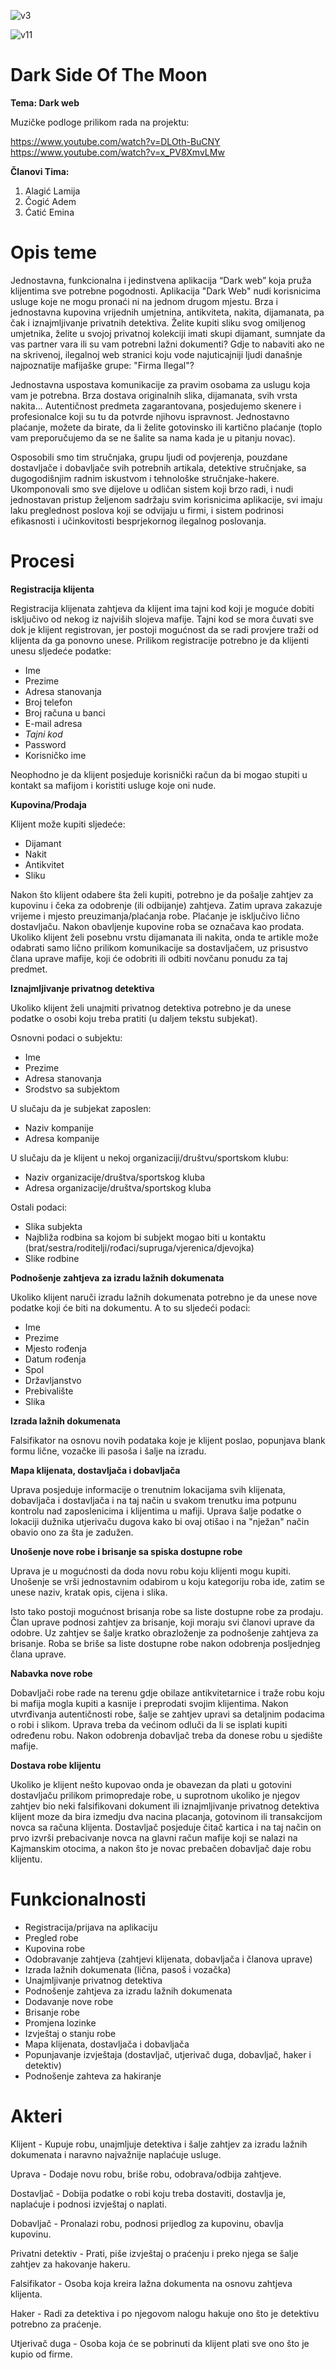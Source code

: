 ![v3](https://user-images.githubusercontent.com/37112830/37527609-b417ea18-2932-11e8-9ec6-ed63dcd9eb45.jpg)

![v11](https://user-images.githubusercontent.com/37112830/37527813-37dbb5e6-2933-11e8-8c82-dd2a3e6014a8.jpg)


# Dark Side Of The Moon

**Tema: Dark web**

Muzičke podloge prilikom rada na projektu:

https://www.youtube.com/watch?v=DLOth-BuCNY
https://www.youtube.com/watch?v=x_PV8XmvLMw

**Članovi Tima:**

1. Alagić Lamija  
2. Čogić Adem  
3. Ćatić Emina

# Opis teme

Jednostavna,  funkcionalna i jedinstvena aplikacija “Dark web” koja pruža klijentima sve potrebne pogodnosti.  Aplikacija "Dark Web" nudi korisnicima usluge koje ne mogu pronaći ni na jednom drugom mjestu. Brza i jednostavna kupovina vrijednih umjetnina, antikviteta, nakita, dijamanata, pa čak i iznajmljivanje privatnih detektiva. Želite kupiti sliku svog omiljenog umjetnika, želite u svojoj privatnoj kolekciji imati skupi dijamant, sumnjate da vas partner vara ili su vam potrebni lažni dokumenti? Gdje to nabaviti ako ne na skrivenoj, ilegalnoj web stranici koju vode najuticajniji ljudi današnje najpoznatije mafijaške grupe: "Firma Ilegal"?

Jednostavna uspostava komunikacije za pravim osobama za uslugu koja vam je potrebna. Brza dostava originalnih slika, dijamanata, svih vrsta nakita... Autentičnost predmeta zagarantovana, posjedujemo skenere i profesionalce koji su tu da potvrde njihovu ispravnost. Jednostavno plaćanje, možete da birate, da li želite gotovinsko ili kartično plaćanje (toplo vam preporučujemo da se ne šalite sa nama kada je u pitanju novac).

Osposobili smo tim stručnjaka, grupu ljudi od povjerenja, pouzdane dostavljače i dobavljače svih potrebnih artikala, detektive stručnjake, sa dugogodišnjim radnim iskustvom i tehnološke stručnjake-hakere. Ukomponovali smo sve dijelove u odličan sistem koji brzo radi, i nudi jednostavan pristup željenom sadržaju svim korisnicima aplikacije, svi imaju laku preglednost poslova koji se odvijaju u firmi, i sistem podrinosi efikasnosti i učinkovitosti besprjekornog ilegalnog poslovanja.

# Procesi 

**Registracija klijenta**

Registracija klijenata zahtjeva da klijent ima tajni kod koji je moguće dobiti isključivo od nekog iz najviših slojeva mafije. Tajni kod se mora čuvati sve dok je klijent registrovan, jer postoji mogućnost da se radi provjere traži od klijenta da ga ponovno unese. 
Prilikom registracije potrebno je da klijenti unesu sljedeće podatke:
 - Ime
 - Prezime
 - Adresa stanovanja
 - Broj telefon
 - Broj računa u banci
 - E-mail adresa
 - _Tajni kod_
 - Password 
 - Korisničko ime
 
 Neophodno je da klijent posjeduje korisnički račun da bi mogao stupiti u kontakt sa mafijom i koristiti usluge koje oni nude. 

**Kupovina/Prodaja**

Klijent može kupiti sljedeće:
- Dijamant
- Nakit
- Antikvitet
- Sliku

Nakon što klijent odabere šta želi kupiti, potrebno je da pošalje zahtjev za kupovinu i čeka za odobrenje (ili odbijanje) zahtjeva. Zatim uprava zakazuje vrijeme i mjesto preuzimanja/plaćanja robe. Plaćanje je isključivo lično dostavljaču. Nakon obavljenje kupovine roba se označava kao prodata.
Ukoliko klijent želi posebnu vrstu dijamanata ili nakita, onda te artikle može odabrati samo lično prilikom komunikacije sa dostavljačem, uz prisustvo člana uprave mafije, koji će odobriti ili odbiti novčanu ponudu za taj predmet.

**Iznajmljivanje privatnog detektiva**

Ukoliko klijent želi unajmiti privatnog detektiva potrebno je da unese podatke o osobi koju treba pratiti (u daljem tekstu subjekat).

 Osnovni podaci o subjektu:
 
 - Ime
 - Prezime
 - Adresa stanovanja
 - Srodstvo sa subjektom
 
U slučaju da je subjekat zaposlen:

   - Naziv kompanije
   - Adresa kompanije
  
U slučaju da je klijent u nekoj organizaciji/društvu/sportskom klubu:

  - Naziv organizacije/društva/sportskog kluba 
  - Adresa organizacije/društva/sportskog kluba

Ostali podaci:

- Slika subjekta 
- Najbliža rodbina sa kojom bi subjekt mogao biti u kontaktu (brat/sestra/roditelji/rođaci/supruga/vjerenica/djevojka) 
- Slike rodbine

**Podnošenje zahtjeva za izradu lažnih dokumenata**

Ukoliko klijent naruči izradu lažnih dokumenata potrebno je da unese nove podatke koji će biti na dokumentu. A to su sljedeći podaci:

 - Ime
 - Prezime
 - Mjesto rođenja
 - Datum rođenja
 - Spol
 - Državljanstvo
 - Prebivalište
 - Slika
 
 **Izrada lažnih dokumenata**
 
 Falsifikator na osnovu novih podataka koje je klijent poslao, popunjava blank formu lične, vozačke ili pasoša i šalje na izradu.
 
 **Mapa klijenata, dostavljača i dobavljača**
 
 Uprava posjeduje informacije o trenutnim lokacijama svih klijenata, dobavljača i dostavljača i na taj način u svakom trenutku ima potpunu kontrolu nad zaposlenicima i klijentima u mafiji. Uprava šalje podatke o lokaciji dužnika utjerivaču dugova kako bi ovaj otišao i na "nježan" način obavio ono za šta je zadužen.
 
 **Unošenje nove robe i brisanje sa spiska dostupne robe**
 
 Uprava je u mogućnosti da doda novu robu koju klijenti mogu kupiti. Unošenje se vrši jednostavnim odabirom u koju kategoriju roba ide, zatim se unese naziv, kratak opis, cijena i slika.
 
 Isto tako postoji mogućnost brisanja robe sa liste dostupne robe za prodaju. Član uprave podnosi zahtjev za brisanje, koji moraju svi članovi uprave da odobre. Uz zahtjev se šalje kratko obrazloženje za podnošenje zahtjeva za brisanje. Roba se briše sa liste dostupne robe nakon odobrenja posljednjeg člana uprave.
 
 **Nabavka nove robe**
 
 Dobavljači robe rade na terenu gdje obilaze antikvitetarnice i traže robu koju bi mafija mogla kupiti a kasnije i preprodati svojim klijentima. Nakon utvrđivanja autentičnosti robe, šalje se zahtjev upravi sa detaljnim podacima o robi i slikom. Uprava treba da većinom odluči da li se isplati kupiti određenu robu. Nakon odobrenja dobavljač treba da donese robu u sjedište mafije.
 
 **Dostava robe klijentu**
 
 Ukoliko je klijent nešto kupovao onda je obavezan da plati u gotovini dostavljaču prilikom primopredaje robe, u suprotnom ukoliko je njegov zahtjev bio neki falsifikovani dokument ili iznajmljivanje privatnog detektiva klijent moze da bira izmedju dva nacina placanja, gotovinom ili transakcijom novca sa računa klijenta. Dostavljač posjeduje čitač kartica i na taj način on prvo izvrši prebacivanje novca na glavni račun mafije koji se nalazi na Kajmanskim otocima, a nakon što je novac prebačen dobavljač daje robu klijentu.

# Funkcionalnosti

- Registracija/prijava na aplikaciju
- Pregled robe 
- Kupovina robe
- Odobravanje zahtjeva (zahtjevi klijenata, dobavljača i članova uprave)
- Izrada lažnih dokumenata (lična, pasoš i vozačka)
- Unajmljivanje privatnog detektiva
- Podnošenje zahtjeva za izradu lažnih dokumenata
- Dodavanje nove robe
- Brisanje robe
- Promjena lozinke
- Izvještaj o stanju robe
- Mapa klijenata, dostavljača i dobavljača
- Popunjavanje izvještaja (dostavljač, utjerivač duga, dobavljač, haker i detektiv)
- Podnošenje zahteva za hakiranje


# Akteri

Klijent - Kupuje robu, unajmljuje detektiva i šalje zahtjev za izradu lažnih dokumenata i naravno najvažnije naplaćuje usluge. 

Uprava - Dodaje novu robu, briše robu, odobrava/odbija zahtjeve.

Dostavljač - Dobija podatke o robi koju treba dostaviti, dostavlja je, naplaćuje i podnosi izvještaj o naplati.  

Dobavljač - Pronalazi robu, podnosi prijedlog za kupovinu, obavlja kupovinu.

Privatni detektiv - Prati, piše izvještaj o praćenju i preko njega se šalje zahtjev za hakovanje hakeru. 

Falsifikator - Osoba koja kreira lažna dokumenta na osnovu zahtjeva klijenta. 

Haker - Radi za detektiva i po njegovom nalogu hakuje ono što je detektivu potrebno za praćenje. 

Utjerivač duga - Osoba koja će se pobrinuti da klijent plati sve ono što je kupio od firme.
